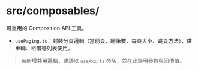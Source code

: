 # src/composables/

可重用的 Composition API 工具。

- `usePaging.ts`：封裝分頁邏輯（當前頁、總筆數、每頁大小、跳頁方法），供車輛、租借等列表使用。

> 若新增共用邏輯，建議以 `useXxx.ts` 命名，並在此說明參數與回傳值。
